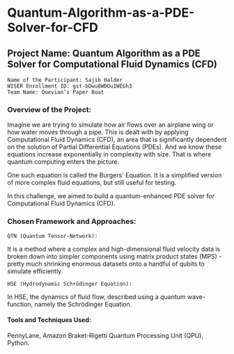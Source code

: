 # Quantum-Algorithm-as-a-PDE-Solver-for-CFD
## Project Name: Quantum Algorithm as a PDE Solver for Computational Fluid Dynamics (CFD)

    Name of the Participant: Sajib Halder
    WISER Enrollment ID: gst-bDwu8WDOuIWEGh3 
    Team Name: Quevian’s Paper Boat


### Overview of the Project: 

Imagine we are trying to simulate how air flows over an airplane wing or how water moves through a pipe. This is dealt with by applying Computational Fluid Dynamics (CFD), an area that is significantly dependent on the solution of Partial Differential Equations (PDEs). And we know these equations increase exponentially in complexity with size. That is where quantum computing enters the picture.

One such equation is called the Burgers' Equation. It is a simplified version of more complex fluid equations, but still useful for testing. 

In this challenge, we aimed to build a quantum-enhanced PDE solver for Computational Fluid Dynamics (CFD).

### Chosen Framework and Approaches: 

    QTN (Quantum Tensor‑Network): 
It is a method where a complex and high-dimensional fluid velocity data is broken down into simpler components using matrix product states (MPS) - pretty much shrinking enormous datasets onto a handful of qubits to simulate efficiently.

    HSE (Hydrodynamic Schrödinger Equation): 
In HSE, the dynamics of fluid flow, described using a quantum wave-function, namely the Schrödinger Equation.

#### Tools and Techniques Used: 
PennyLane, Amazon Braket-Rigetti Quantum Processing Unit (QPU), Python.




